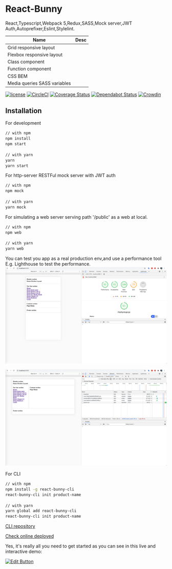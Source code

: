 <h1>React-Bunny</h1>
React,Typescript,Webpack 5,Redux,SASS,Mock server,JWT Auth,Autoprefixer,Eslint,Stylelint.

<table>
<thead><tr><th>Name</th><th>Desc</th></tr></thead>
<tbody>
<tr><td>Grid responsive layout</td><td>  </td></tr>
<tr><td>Flexbox responsive layout</td><td>  </td></tr>
<tr><td>Class component</td><td>  </td></tr>
<tr><td>Function component</td><td>  </td></tr>
<tr><td>CSS BEM</td><td>  </td></tr>
<tr><td>Media queries SASS variables</td><td>  </td></tr>
</tbody></table>

<div>

[![license](https://img.shields.io/badge/license-MIT-blue.svg)]()
[![CircleCI](https://img.shields.io/circleci/project/github/mui-org/material-ui/next.svg)](https://app.circleci.com/pipelines/github/zrwusa/react-bunny)
[![Coverage Status](https://img.shields.io/codecov/c/github/mui-org/material-ui/next.svg)](https://codecov.io/gh/zrwusa/react-bunny)
[![Dependabot Status](https://api.dependabot.com/badges/status?host=github&repo=mui-org/material-ui)](https://dependabot.com)
[![Crowdin](https://badges.crowdin.net/material-ui-docs/localized.svg)](https://crowdin.com/project/react-bunny)



</div>

## Installation
For development
```sh
// with npm
npm install
npm start

// with yarn
yarn
yarn start
```

For http-server RESTFul mock server with JWT auth
```sh
// with npm
npm mock

// with yarn
yarn mock
```

For simulating a web server serving path '/public' as a web at local.
```sh
// with npm
npm web

// with yarn
yarn web
```
You can test you app as a real production env,and use a performance tool E.g. Lighthouse to test the performance.
![](https://raw.githubusercontent.com/zrwusa/assets/master/images/Screen%20Shot%202020-12-13%20at%2014.26.36.png)

![](https://raw.githubusercontent.com/zrwusa/assets/master/images/Screen%20Shot%202020-12-13%20at%2014.27.37.png)


For CLI
```sh
// with npm
npm install -g react-bunny-cli
react-bunny-cli init product-name

// with yarn
yarn global add react-bunny-cli
react-bunny-cli init product-name
```

[CLI repository](https://github.com/zrwusa/react-bunny-cli)


[Check online deployed](https://react-bunny.vercel.app/)



Yes, it's really all you need to get started as you can see in this live and interactive demo:

[![Edit Button](https://codesandbox.io/static/img/play-codesandbox.svg)](https://codesandbox.io/s/github/zrwusa/react-bunny/tree/main)







